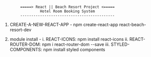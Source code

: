             =====> React || Beach Resort Project <=====
                     Hotel Room Booking System
            -------------------------------------------

1. CREATE-A-NEW-REACT-APP - npm create-react-app react-beach-resort-dev

2. module install -
    i. REACT-ICONS: npm install react-icons
    ii. REACT-ROUTER-DOM: npm i react-router-dom --save
    iii. STYLED-COMPONENTS: npm install styled components